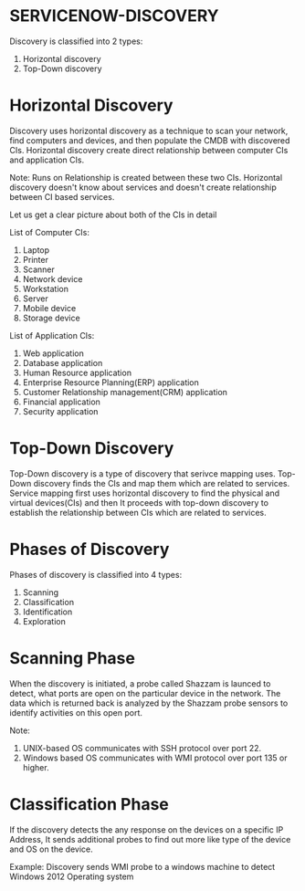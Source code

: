 # SERVICENOW-DISCOVERY

Discovery is classified into 2 types:

1. Horizontal discovery
2. Top-Down discovery

# Horizontal Discovery

Discovery uses horizontal discovery as a technique to scan your network, find computers and devices, and then populate the CMDB with discovered CIs. Horizontal discovery create direct relationship between computer CIs and application CIs.

Note: Runs on Relationship is created between these two CIs. Horizontal discovery doesn't know about services and doesn't create relationship between CI based services.

Let us get a clear picture about both of the CIs in detail

List of Computer CIs:

1. Laptop
2. Printer
3. Scanner
4. Network device
5. Workstation
6. Server
7. Mobile device
8. Storage device

List of Application CIs:

1. Web application
2. Database application
3. Human Resource application
4. Enterprise Resource Planning(ERP) application
5. Customer Relationship management(CRM) application
6. Financial application
7. Security application


# Top-Down Discovery

Top-Down discovery is a type of discovery that serivce mapping uses. Top-Down discovery finds the CIs and map them which are related to services.
Service mapping first uses horizontal discovery to find the physical and virtual devices(CIs) and then It proceeds with top-down discovery to establish the relationship between CIs which are related to services.


# Phases of Discovery

Phases of discovery is classified into 4 types:

1. Scanning
2. Classification
3. Identification
4. Exploration

# Scanning Phase

When the discovery is initiated, a probe called Shazzam is launced to detect, what ports are open on the particular device in the network. The data which is returned back is analyzed by the Shazzam probe sensors to identify activities on this open port.

Note: 

1. UNIX-based OS communicates with SSH protocol over port 22.
2. Windows based OS communicates with WMI protocol over port 135 or higher.

# Classification Phase

If the discovery detects the any response on the devices on a specific IP Address, It sends additional probes to find out more like type of the device and OS on the device.

Example: Discovery sends WMI probe to a windows machine to detect Windows 2012 Operating system
